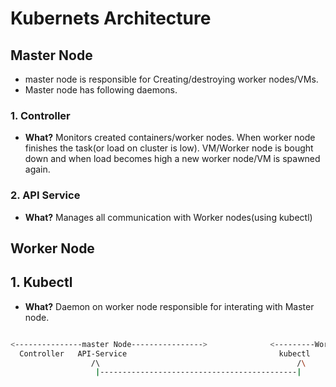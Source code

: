 # Kubernets Architecture

## Master Node
- master node is responsible for Creating/destroying worker nodes/VMs. 
- Master node has following daemons.
### 1. Controller
- **What?** Monitors created containers/worker nodes. When worker node finishes the task(or load on cluster is low). VM/Worker node is bought down and when load becomes high a new worker node/VM is spawned again.
### 2. API Service
- **What?** Manages all communication with Worker nodes(using kubectl)

  

## Worker Node
## 1. Kubectl
- **What?** Daemon on worker node responsible for interating with Master node.
```bash

<---------------master Node---------------->              <---------Worker Node--------------->
  Controller   API-Service                                  kubectl
                  /\                                            /\
                   |--------------------------------------------|
```
  
